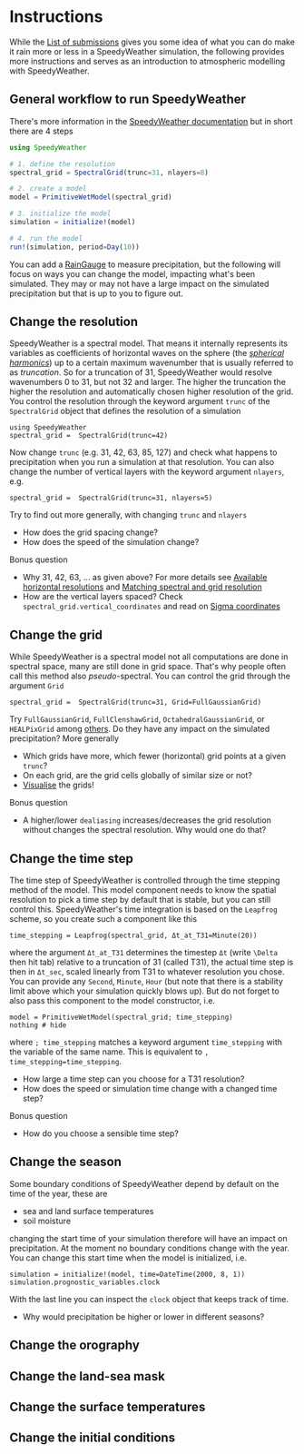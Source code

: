 # Instructions

While the [List of submissions](@ref) gives you some idea of what you can do make it rain
more or less in a SpeedyWeather simulation, the following provides more instructions
and serves as an introduction to atmospheric modelling with SpeedyWeather.

## General workflow to run SpeedyWeather

There's more information in the [SpeedyWeather documentation](https://speedyweather.github.io/SpeedyWeather.jl/dev/how_to_run_speedy/)
but in short there are 4 steps

```julia
using SpeedyWeather

# 1. define the resolution
spectral_grid = SpectralGrid(trunc=31, nlayers=8)

# 2. create a model
model = PrimitiveWetModel(spectral_grid)

# 3. initialize the model
simulation = initialize!(model)

# 4. run the model
run!(simulation, period=Day(10))
```

You can add a [RainGauge](@ref) to measure precipitation, but the following will
focus on ways you can change the model, impacting what's been simulated.
They may or may not have a large impact on the simulated precipitation but
that is up to you to figure out.

## Change the resolution

SpeedyWeather is a spectral model. That means it internally represents its variables
as coefficients of horizontal waves on the sphere (the [_spherical harmonics_](https://en.wikipedia.org/wiki/Spherical_harmonics))
up to a certain maximum wavenumber that is usually referred to as _truncation_.
So for a truncation of 31, SpeedyWeather would resolve wavenumbers 0 to 31,
but not 32 and larger. The higher the truncation the higher the resolution 
and automatically chosen higher resolution of the grid. You control the resolution
through the keyword argument `trunc` of the `SpectralGrid` object that defines
the resolution of a simulation

```@example instructions
using SpeedyWeather
spectral_grid =  SpectralGrid(trunc=42)
```

Now change `trunc` (e.g. 31, 42, 63, 85, 127) and check what happens to
precipitation when you run a simulation at that resolution. You can also change
the number of vertical layers with the keyword argument `nlayers`, e.g.

```@example instructions
spectral_grid =  SpectralGrid(trunc=31, nlayers=5)
```

Try to find out more generally, with changing `trunc` and `nlayers`

- How does the grid spacing change?
- How does the speed of the simulation change?

Bonus question

- Why 31, 42, 63, ... as given above? For more details see [Available horizontal resolutions](https://speedyweather.github.io/SpeedyWeather.jl/dev/spectral_transform/#Available-horizontal-resolutions) and [Matching spectral and grid resolution](https://speedyweather.github.io/SpeedyWeather.jl/dev/grids/#Matching-spectral-and-grid-resolution)
- How are the vertical layers spaced? Check `spectral_grid.vertical_coordinates` and read on [Sigma coordinates](https://speedyweather.github.io/SpeedyWeather.jl/dev/primitiveequation/#Sigma-coordinates)


## Change the grid

While SpeedyWeather is a spectral model not all computations are done in spectral space,
many are still done in grid space. That's why people often call this method also _pseudo_-spectral.
You can control the grid through the argument `Grid`

```@example instructions
spectral_grid =  SpectralGrid(trunc=31, Grid=FullGaussianGrid)
```

Try `FullGaussianGrid`, `FullClenshawGrid`, `OctahedralGaussianGrid`, or `HEALPixGrid`
among [others](https://speedyweather.github.io/SpeedyWeather.jl/dev/grids/). Do they
have any impact on the simulated precipitation? More generally

- Which grids have more, which fewer (horizontal) grid points at a given `trunc`?
- On each grid, are the grid cells globally of similar size or not?
- [Visualise](https://speedyweather.github.io/SpeedyWeather.jl/dev/grids/#Interactively-exploring-the-grids) the grids!

Bonus question

- A higher/lower `dealiasing` increases/decreases the grid resolution without changes the spectral resolution. Why would one do that?


## Change the time step

The time step of SpeedyWeather is controlled through the time stepping method of the model. This model component
needs to know the spatial resolution to pick a time step by default that is stable, but you can still control this.
SpeedyWeather's time integration is based on the `Leapfrog` scheme, so you create such a component like this

```@example instructions
time_stepping = Leapfrog(spectral_grid, Δt_at_T31=Minute(20))
```

where the argument `Δt_at_T31` determines the timestep `Δt` (write `\Delta` then hit tab) relative to a truncation of
31 (called T31), the actual time step is then in `Δt_sec`, scaled linearly from T31 to whatever resolution you chose.
You can provide any `Second`, `Minute`, `Hour` (but note that there is a stability limit above which your simulation quickly blows up).
But do not forget to also pass this component to the model constructor, i.e.

```@example instructions
model = PrimitiveWetModel(spectral_grid; time_stepping)
nothing # hide
```

where `; time_stepping` matches a keyword argument `time_stepping` with the variable of the same name. This is equivalent
to `, time_stepping=time_stepping`.


- How large a time step can you choose for a T31 resolution?
- How does the speed or simulation time change with a changed time step?

Bonus question

- How do you choose a sensible time step?

## Change the season

Some boundary conditions of SpeedyWeather depend by default on the time of the year, these are

- sea and land surface temperatures
- soil moisture

changing the start time of your simulation therefore will have an impact on precipitation.
At the moment no boundary conditions change with the year.
You can change this start time when the model is initialized, i.e.

```@example instructions
simulation = initialize!(model, time=DateTime(2000, 8, 1))
simulation.prognostic_variables.clock
```

With the last line you can inspect the `clock` object that keeps track of time.

- Why would precipitation be higher or lower in different seasons?

## Change the orography

## Change the land-sea mask

## Change the surface temperatures

## Change the initial conditions